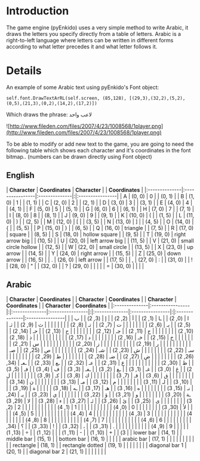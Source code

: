 # Introduction #

The game engine (pyEnkido) uses a very simple method to write Arabic, it draws the letters you specify directly from a table of letters. Arabic is a right-to-left language where letters can be written in different forms according to what letter precedes it and what letter follows it.




# Details #

An example of some Arabic text using pyEnkido's Font object:

`self.font.DrawTextArRL(self.screen, (85,128), [(29,3),(32,2),(5,2),(0,5),(21,3),(0,2),(14,2),(17,2)])`

Which draws the phrase: لاعب واحد

![http://www.fileden.com/files/2007/4/23/1008568/1player.png](http://www.fileden.com/files/2007/4/23/1008568/1player.png)

To be able to modify or add new text to the game, you are going to need the following table which shows each character and it's coordinates in the font bitmap.. (numbers can be drawn directly using Font object)

## English ##

| **Character** | **Coordinates** | **Character** | | **Coordinates** |
|:--------------|:----------------|:--------------|:|:----------------|
| A             | (0, 0)          | 0             | | (0, 1) |
| B             | (1, 0)          | 1             | | (1, 1) |
| C             | (2, 0)          | 2             | | (2, 1) |
| D             | (3, 0)          | 3             | | (3, 1) |
| E             | (4, 0)          | 4             | | (4, 1) |
| F             | (5, 0)          | 5             | | (5, 1) |
| G             | (6, 0)          | 6             | | (6, 1) |
| H             | (7, 0)          | 7             | | (7, 1) |
| I             | (8, 0)          | 8             | | (8, 1) |
| J             | (9, 0)          | 9             | | (9, 1) |
| K             | (10, 0)         | (             | | (1, 5) |
| L             | (11, 0)         | )             | | (2, 5) |
| M             | (12, 0)         | [             | | (3, 5) |
| N             | (13, 0)         | ]             | | (4, 5) |
| O             | (14, 0)         | {             | | (5, 5) |
| P             | (15, 0)         | }             | | (6, 5) |
| Q             | (16, 0)         | triangle      | | (7, 5) |
| R             | (17, 0)         | square        | | (8, 5) |
| S             | (18, 0)         | hollow square | | (9, 5) |
| T             | (19, 0)         | right arrow big | | (10, 5) |
| U             | (20, 0)         | left arrow big | | (11, 5) |
| V             | (21, 0)         | small circle hollow | | (12, 5) |
| W             | (22, 0)         | small circle  | | (13, 5) |
| X             | (23, 0)         | up arrow      | | (14, 5) |
| Y             | (24, 0)         | right arrow   | | (15, 5) |
| Z             | (25, 0)         | down arrow    | | (16, 5) |
| .             | (26, 0)         | left arrow    | | (17, 5) |
| ,             | (27, 0)         | :             | | (31, 0) |
| !             | (28, 0)         | "             | | (32, 0) |
| ?             | (29, 0)         |               | | |
| =             | (30, 0)         |               | | |

## Arabic ##

| **Character** | **Coordinates** | | **Character** | **Coordinates** | | **Character** | **Coordinates** | | **Character** | **Coordinates** |
|:--------------|:----------------|:|:--------------|:----------------|:|:--------------|:----------------|:|:--------------|:----------------|
| ا             | (0, 2)          | | ـا            | (1, 2)          | | أ             | (2, 2)          | | إ             | (3, 2)          |
| ب             | (5, 2)          | | بـ            | (6, 2)          | |               |                 | |               |                 |
| ت             | (7, 2)          | | تـ            | (8, 2)          | |               |                 | |               |                 |
| ث             | (9, 2)          | | ثـ            | (10, 2)         | |               |                 | |               |                 |
| ج             | (11, 2)         | | جـ            | (12, 2)         | |               |                 | |               |                 |
| ح             | (13, 2)         | | حـ            | (14, 2)         | |               |                 | |               |                 |
| خ             | (15, 2)         | | خـ            | (16, 2)         | |               |                 | |               |                 |
| د             | (17, 2)         | |               |                 | |               |                 | |               |                 |
| ذ             | (18, 2)         | |               |                 | |               |                 | |               |                 |
| ر             | (19, 2)         | |               |                 | |               |                 | |               |                 |
| ز             | (20, 2)         | |               |                 | |               |                 | |               |                 |
| س             | (21, 2)         | | سـ            | (22, 2)         | |               |                 | |               |                 |
| ش             | (23, 2)         | | شـ            | (24, 2)         | |               |                 | |               |                 |
| ص             | (25, 2)         | | صـ            | (26, 2)         | |               |                 | |               |                 |
| ض             | (27, 2)         | | ضـ            | (28, 2)         | |               |                 | |               |                 |
| ط             | (29, 2)         | |               |                 | |               |                 | |               |                 |
| ظ             | (30, 2)         | |               |                 | |               |                 | |               |                 |
| ع             | (31, 2)         | | عـ            | (32, 2)         | | ـع            | (33, 2)         | | ـعـ           | (34, 2)         |
| غ             | (0, 3)          | | غـ            | (1, 3)          | | ـغ            | (2, 3)          | | ـغـ           | (3, 3)          |
| ف             | (4, 3)          | | فـ            | (5, 3)          | |               |                 | |               |                 |
| ق             | (6, 3)          | | قـ            | (7, 3)          | |               |                 | |               |                 |
| ك             | (8, 3)          | | كـ            | (9, 3)          | |               |                 | |               |                 |
| ل             | (10, 3)         | | لـ            | (11, 3)         | |               |                 | |               |                 |
| م             | (12, 3)         | | مـ            | (13, 3)         | |               |                 | |               |                 |
| ن             | (14, 3)         | | نـ            | (15, 3)         | |               |                 | |               |                 |
| ه             | (16, 3)         | | هـ            | (17, 3)         | | ـه            | (18, 3)         | |               |                 |
| ة             | (19, 3)         | | ـة            | (20, 3)         | |               |                 | |               |                 |
| و             | (21, 3)         | | ؤ             | (22, 3)         | |               |                 | |               |                 |
| ي             | (23, 3)         | | يـ            | (24, 3)         | |               |                 | |               |                 |
| ى             | (25, 3)         | | ئ             | (26, 3)         | | ئـ            | (27, 3)         | | ء             | (28, 3)         |
| لا            | (29, 3)         | | لأ            | (30, 3)         | |               |                 | |               |                 |
| 0             | (0, 4)          | |               |                 | |               |                 | |               |                 |
| 1             | (1, 4)          | |               |                 | |               |                 | |               |                 |
| 2             | (2, 4)          | |               |                 | |               |                 | |               |                 |
| 3             | (3, 4)          | |               |                 | |               |                 | |               |                 |
| 4             | (4, 4)          | |               |                 | |               |                 | |               |                 |
| 5             | (5, 4)          | |               |                 | |               |                 | |               |                 |
| 6             | (6, 4)          | |               |                 | |               |                 | |               |                 |
| 7             | (7, 4)          | |               |                 | |               |                 | |               |                 |
| 8             | (8, 4)          | |               |                 | |               |                 | |               |                 |
| 9             | (9, 4)          | |               |                 | |               |                 | |               |                 |
| .             | (31, 3)         | | ،             | (32, 3)         | | !             | (33, 3)         | | ؟             | (34, 3)         |
| +             | (10, 1)         | | -             | (11, 1)         | | | (12, 1)         | | ÷             | (13, 1)         |
| lower bar     | (14, 1)         | | middle bar    | (15, 1)         | | bottom bar    | (16, 1)         | |               |                 |
| arabic bar    | (17, 1)         | |               |                 | |               |                 | |               |                 |
| rectangle     | (18, 1)         | | rectangle dotted | (19, 1)         | |               |                 | |               |                 |
| diagonal bar 1 | (20, 1)         | | diagonal bar 2  | (21, 1)         | |               |                 | |               |                 |